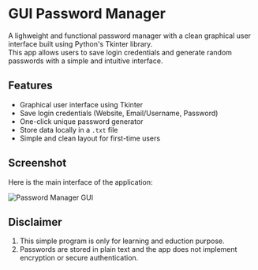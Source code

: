 # GUI Password Manager

A lighweight and functional password manager with a clean graphical user interface built using Python's Tkinter library.  
This app allows users to save login credentials and generate random passwords with a simple and intuitive interface.

## Features

- Graphical user interface using Tkinter
- Save login credentials (Website, Email/Username, Password)
- One-click unique password generator
- Store data locally in a `.txt` file
- Simple and clean layout for first-time users

## Screenshot

Here is the main interface of the application:

![Password Manager GUI](./screenshot-gui.jpg)


## Disclaimer

1. This simple program is only for learning and eduction purpose.
2. Passwords are stored in plain text and the app does not implement encryption or secure authentication.

